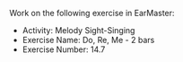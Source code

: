 Work on the following exercise in EarMaster:
- Activity: Melody Sight-Singing
- Exercise Name: Do, Re, Me - 2 bars
- Exercise Number: 14.7
